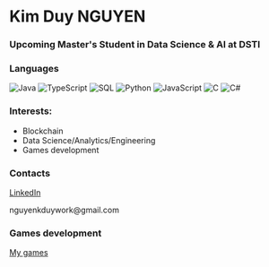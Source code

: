 <h1> Kim Duy NGUYEN </h1>
<h3> Upcoming Master's Student in Data Science & AI at DSTI </h3>

### Languages

![Java](https://img.shields.io/badge/-Java-000?&logo=Java&logoColor=007396)
![TypeScript](https://img.shields.io/badge/-TypeScript-000?&logo=TypeScript)
![SQL](https://img.shields.io/badge/-SQL-000?&logo=MySQL)
![Python](https://img.shields.io/badge/-Python-000?&logo=Python)
![JavaScript](https://img.shields.io/badge/-JavaScript-000?&logo=JavaScript)
![C](https://img.shields.io/badge/-C-000?&logo=C)
![C#](https://img.shields.io/badge/C%23-C%20sharp-blue)

<h3> Interests: </h3>
<ul>
  <li> Blockchain </li>
  <li> Data Science/Analytics/Engineering </li>
  <li> Games development </li>
</ul>

### Contacts

<a href="https://www.linkedin.com/in/duynguyenkim"> LinkedIn </a>
<p> nguyenkduywork@gmail.com </p>

### Games development

<a href="https://nguyenkduy.itch.io"> My games </a>

